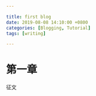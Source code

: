 ```yaml
---

title: first blog
date: 2019-08-08 14:10:00 +0800
categories: [Blogging, Tutorial]
tags: [writing]

---
```


# 第一章

征文

